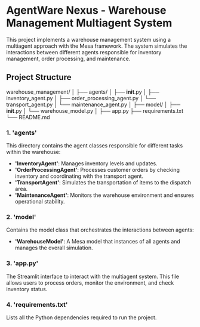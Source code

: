 # AgentWare Nexus - Warehouse Management Multiagent System

This project implements a warehouse management system using a multiagent approach with the Mesa framework. The system simulates the interactions between different agents responsible for inventory management, order processing, and maintenance.

## Project Structure

warehouse_management/
│
├── agents/
│   ├── __init__.py
│   ├── inventory_agent.py
│   ├── order_processing_agent.py
│   └── transport_agent.py
│   └── maintenance_agent.py
│
├── model/
│   ├── __init__.py
│   └── warehouse_model.py
│
├── app.py
├── requirements.txt
└── README.md

### 1. **'agents\'**
This directory contains the agent classes responsible for different tasks within the warehouse:
- **'InventoryAgent'**: Manages inventory levels and updates.
- **'OrderProcessingAgent'**: Processes customer orders by checking inventory and coordinating with the transport agent.
- **'TransportAgent'**: Simulates the transportation of items to the dispatch area.
- **'MaintenanceAgent'**: Monitors the warehouse environment and ensures operational stability.

### 2. **'model\'**
Contains the model class that orchestrates the interactions between agents:
- **'WarehouseModel'**: A Mesa model that instances of all agents and manages the overall simulation.

### 3. **'app.py'**
The Streamlit interface to interact with the multiagent system. This file allows users to process orders, monitor the environment, and check inventory status.

### 4. **'requirements.txt'**
Lists all the Python dependencies required to run the project.